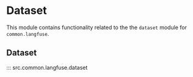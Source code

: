 # Dataset

This module contains functionality related to the the `dataset` module for `common.langfuse`.

## Dataset

::: src.common.langfuse.dataset
